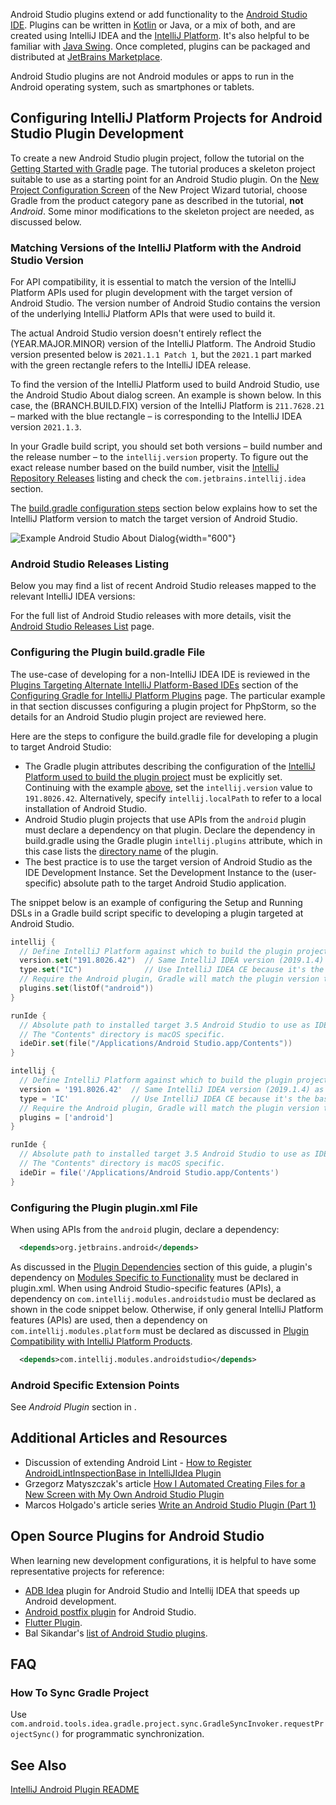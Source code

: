 [//]: # (title: Android Studio Plugin Development)

<!-- Copyright 2000-2022 JetBrains s.r.o. and other contributors. Use of this source code is governed by the Apache 2.0 license that can be found in the LICENSE file. -->

Android Studio plugins extend or add functionality to the [Android Studio IDE](https://developer.android.com/studio).
Plugins can be written in [Kotlin](kotlin.md) or Java, or a mix of both, and are created using IntelliJ IDEA and the [IntelliJ Platform](intellij_platform.md).
It's also helpful to be familiar with [Java Swing](https://docs.oracle.com/javase/8/javase-clienttechnologies.htm).
Once completed, plugins can be packaged and distributed at [JetBrains Marketplace](https://plugins.jetbrains.com).

Android Studio plugins are not Android modules or apps to run in the Android operating system, such as smartphones or tablets.

## Configuring IntelliJ Platform Projects for Android Studio Plugin Development
To create a new Android Studio plugin project, follow the tutorial on the [Getting Started with Gradle](gradle_prerequisites.md) page.
The tutorial produces a skeleton project suitable to use as a starting point for an Android Studio plugin.
On the [New Project Configuration Screen](gradle_prerequisites.md#new-project-configuration-screen) of the New Project Wizard tutorial, choose Gradle from the product category pane as described in the tutorial, **not** _Android_.
Some minor modifications to the skeleton project are needed, as discussed below.

### Matching Versions of the IntelliJ Platform with the Android Studio Version
For API compatibility, it is essential to match the version of the IntelliJ Platform APIs used for plugin development with the target version of Android Studio.
The version number of Android Studio contains the version of the underlying IntelliJ Platform APIs that were used to build it.

The actual Android Studio version doesn't entirely reflect the (YEAR.MAJOR.MINOR) version of the IntelliJ Platform.
The Android Studio version presented below is `2021.1.1 Patch 1`, but the `2021.1` part marked with the green rectangle refers to the IntelliJ IDEA release.

To find the version of the IntelliJ Platform used to build Android Studio, use the Android Studio <control>About</control> dialog screen.
An example is shown below.
In this case, the (BRANCH.BUILD.FIX) version of the IntelliJ Platform is `211.7628.21` – marked with the blue rectangle – is corresponding to the IntelliJ IDEA version `2021.1.3`.

In your Gradle build script, you should set both versions – build number and the release number – to the `intellij.version` property.
To figure out the exact release number based on the build number, visit the [IntelliJ Repository Releases](https://www.jetbrains.com/intellij-repository/releases/) listing and check the `com.jetbrains.intellij.idea` section.

The [build.gradle configuration steps](#configuring-the-plugin-buildgradle-file) section below explains how to set the IntelliJ Platform version to match the target version of Android Studio.

![Example Android Studio About Dialog](android_studio_build.png){width="600"}

### Android Studio Releases Listing
Below you may find a list of recent Android Studio releases mapped to the relevant IntelliJ IDEA versions:

<include src="android_studio_releases.md" include-id="releases_table_short"></include>

For the full list of Android Studio releases with more details, visit the [Android Studio Releases List](android_studio_releases_list.md) page.

### Configuring the Plugin build.gradle File
The use-case of developing for a non-IntelliJ IDEA IDE is reviewed in the [Plugins Targeting Alternate IntelliJ Platform-Based IDEs](gradle_guide.md#plugins-targeting-alternate-intellij-platform-based-ides) section of the [Configuring Gradle for IntelliJ Platform Plugins](gradle_guide.md) page.
The particular example in that section discusses configuring a plugin project for PhpStorm, so the details for an Android Studio plugin project are reviewed here.

Here are the steps to configure the <path>build.gradle</path> file for developing a plugin to target Android Studio:
* The Gradle plugin attributes describing the configuration of the [IntelliJ Platform used to build the plugin project](gradle_guide.md#configuring-the-gradle-plugin-for-building-intellij-platform-plugin-projects) must be explicitly set.
  Continuing with the example [above](#matching-versions-of-the-intellij-platform-with-the-android-studio-version), set the `intellij.version` value to `191.8026.42`.
  Alternatively, specify `intellij.localPath` to refer to a local installation of Android Studio.
* Android Studio plugin projects that use APIs from the `android` plugin must declare a dependency on that plugin.
  Declare the dependency in <path>build.gradle</path> using the Gradle plugin `intellij.plugins` attribute, which in this case lists the [directory name](https://github.com/JetBrains/gradle-intellij-plugin#intellij-platform-properties) of the plugin.
* The best practice is to use the target version of Android Studio as the IDE Development Instance.
  Set the Development Instance to the (user-specific) absolute path to the target Android Studio application.

The snippet below is an example of configuring the Setup and Running DSLs in a Gradle build script specific to developing a plugin targeted at Android Studio.

<tabs>
<tab title="Kotlin">

```kotlin
intellij {
  // Define IntelliJ Platform against which to build the plugin project.
  version.set("191.8026.42")  // Same IntelliJ IDEA version (2019.1.4) as target 3.5 Android Studio
  type.set("IC")              // Use IntelliJ IDEA CE because it's the basis of the IntelliJ Platform
  // Require the Android plugin, Gradle will match the plugin version to intellij.version
  plugins.set(listOf("android"))
}

runIde {
  // Absolute path to installed target 3.5 Android Studio to use as IDE Development Instance
  // The "Contents" directory is macOS specific.
  ideDir.set(file("/Applications/Android Studio.app/Contents"))
}
```

</tab>
<tab title="Groovy">

```groovy
intellij {
  // Define IntelliJ Platform against which to build the plugin project.
  version = '191.8026.42'  // Same IntelliJ IDEA version (2019.1.4) as target 3.5 Android Studio
  type = 'IC'              // Use IntelliJ IDEA CE because it's the basis of the IntelliJ Platform
  // Require the Android plugin, Gradle will match the plugin version to intellij.version
  plugins = ['android']
}

runIde {
  // Absolute path to installed target 3.5 Android Studio to use as IDE Development Instance
  // The "Contents" directory is macOS specific.
  ideDir = file('/Applications/Android Studio.app/Contents')
}
```

</tab>
</tabs>


### Configuring the Plugin plugin.xml File
When using APIs from the `android` plugin, declare a dependency:

```xml
  <depends>org.jetbrains.android</depends>
```

As discussed in the [Plugin Dependencies](plugin_compatibility.md#declaring-plugin-dependencies) section of this guide, a plugin's dependency on [Modules Specific to Functionality](plugin_compatibility.md#modules-specific-to-functionality) must be declared in <path>plugin.xml</path>.
When using Android Studio-specific features (APIs), a dependency on `com.intellij.modules.androidstudio` must be declared as shown in the code snippet below.
Otherwise, if only general IntelliJ Platform features (APIs) are used, then a dependency on `com.intellij.modules.platform` must be declared as discussed in [Plugin Compatibility with IntelliJ Platform Products](plugin_compatibility.md).

```xml
  <depends>com.intellij.modules.androidstudio</depends>
```

### Android Specific Extension Points

See _Android Plugin_ section in [](extension_point_list.md).

## Additional Articles and Resources
* Discussion of extending Android Lint - [How to Register AndroidLintInspectionBase in IntelliJIdea Plugin](https://intellij-support.jetbrains.com/hc/en-us/community/posts/360005018559-How-to-register-AndroidLintInspectionBase-in-IntellijIdea-Plugin)
* Grzegorz Matyszczak's article [How I Automated Creating Files for a New Screen with My Own Android Studio Plugin](https://proandroiddev.com/how-i-automated-creating-files-for-a-new-screen-with-my-own-android-studio-plugin-5d54b14ba6fa)
* Marcos Holgado's article series [Write an Android Studio Plugin (Part 1)](https://proandroiddev.com/write-an-android-studio-plugin-part-1-creating-a-basic-plugin-af956c4f8b50)

## Open Source Plugins for Android Studio
When learning new development configurations, it is helpful to have some representative projects for reference:
* [ADB Idea](https://github.com/pbreault/adb-idea) plugin for Android Studio and Intellij IDEA that speeds up Android development.
* [Android postfix plugin](https://github.com/takahirom/android-postfix-plugin) for Android Studio.
* [Flutter Plugin](https://github.com/flutter/flutter-intellij).
* Bal Sikandar's [list of Android Studio plugins](https://github.com/balsikandar/Android-Studio-Plugins).

## FAQ

### How To Sync Gradle Project
Use `com.android.tools.idea.gradle.project.sync.GradleSyncInvoker.requestProjectSync()` for programmatic synchronization.

## See Also

[IntelliJ Android Plugin README](https://github.com/JetBrains/android#contents)
